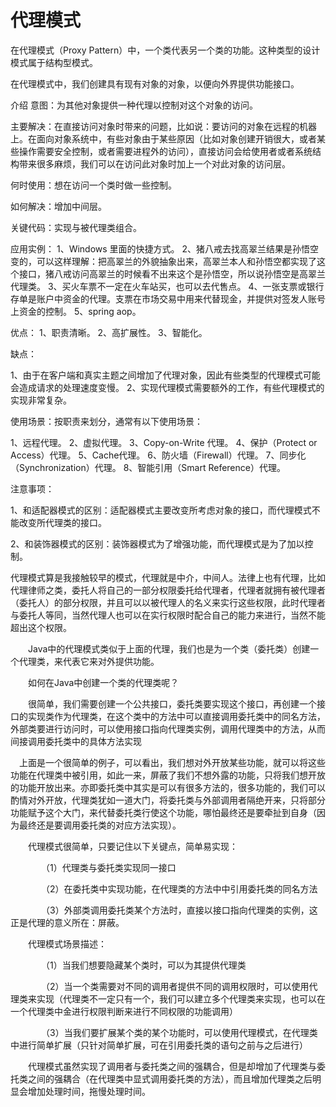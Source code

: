 # 代理模式

在代理模式（Proxy Pattern）中，一个类代表另一个类的功能。这种类型的设计模式属于结构型模式。

在代理模式中，我们创建具有现有对象的对象，以便向外界提供功能接口。

介绍
意图：为其他对象提供一种代理以控制对这个对象的访问。

主要解决：在直接访问对象时带来的问题，比如说：要访问的对象在远程的机器上。在面向对象系统中，有些对象由于某些原因（比如对象创建开销很大，或者某些操作需要安全控制，或者需要进程外的访问），直接访问会给使用者或者系统结构带来很多麻烦，我们可以在访问此对象时加上一个对此对象的访问层。

何时使用：想在访问一个类时做一些控制。

如何解决：增加中间层。

关键代码：实现与被代理类组合。

应用实例： 1、Windows 里面的快捷方式。 2、猪八戒去找高翠兰结果是孙悟空变的，可以这样理解：把高翠兰的外貌抽象出来，高翠兰本人和孙悟空都实现了这个接口，猪八戒访问高翠兰的时候看不出来这个是孙悟空，所以说孙悟空是高翠兰代理类。 3、买火车票不一定在火车站买，也可以去代售点。 4、一张支票或银行存单是账户中资金的代理。支票在市场交易中用来代替现金，并提供对签发人账号上资金的控制。 5、spring aop。

优点： 1、职责清晰。
 2、高扩展性。
  3、智能化。

缺点：
 
 1、由于在客户端和真实主题之间增加了代理对象，因此有些类型的代理模式可能会造成请求的处理速度变慢。
  2、实现代理模式需要额外的工作，有些代理模式的实现非常复杂。

使用场景：按职责来划分，通常有以下使用场景：
 
 1、远程代理。 
 2、虚拟代理。
  3、Copy-on-Write 代理。
   4、保护（Protect or Access）代理。
    5、Cache代理。
     6、防火墙（Firewall）代理。 
     7、同步化（Synchronization）代理。
      8、智能引用（Smart Reference）代理。

注意事项： 

1、和适配器模式的区别：适配器模式主要改变所考虑对象的接口，而代理模式不能改变所代理类的接口。 

2、和装饰器模式的区别：装饰器模式为了增强功能，而代理模式是为了加以控制。



代理模式算是我接触较早的模式，代理就是中介，中间人。法律上也有代理，比如代理律师之类，委托人将自己的一部分权限委托给代理者，代理者就拥有被代理者（委托人）的部分权限，并且可以以被代理人的名义来实行这些权限，此时代理者与委托人等同，当然代理人也可以在实行权限时配合自己的能力来进行，当然不能超出这个权限。

　　Java中的代理模式类似于上面的代理，我们也是为一个类（委托类）创建一个代理类，来代表它来对外提供功能。

　　如何在Java中创建一个类的代理类呢？

　　很简单，我们需要创建一个公共接口，委托类要实现这个接口，再创建一个接口的实现类作为代理类，在这个类中的方法中可以直接调用委托类中的同名方法，外部类要进行访问时，可以使用接口指向代理类实例，调用代理类中的方法，从而间接调用委托类中的具体方法实现



　上面是一个很简单的例子，可以看出，我们想对外开放某些功能，就可以将这些功能在代理类中被引用，如此一来，屏蔽了我们不想外露的功能，只将我们想开放的功能开放出来。亦即委托类中其实是可以有很多方法的，很多功能的，我们可以酌情对外开放，代理类犹如一道大门，将委托类与外部调用者隔绝开来，只将部分功能赋予这个大门，来代替委托类行使这个功能，哪怕最终还是要牵扯到自身（因为最终还是要调用委托类的对应方法实现）。

　　代理模式很简单，只要记住以下关键点，简单易实现：

　　　　（1）代理类与委托类实现同一接口

　　　　（2）在委托类中实现功能，在代理类的方法中中引用委托类的同名方法

　　　　（3）外部类调用委托类某个方法时，直接以接口指向代理类的实例，这正是代理的意义所在：屏蔽。

　　代理模式场景描述：

　　　　（1）当我们想要隐藏某个类时，可以为其提供代理类

　　　　（2）当一个类需要对不同的调用者提供不同的调用权限时，可以使用代理类来实现（代理类不一定只有一个，我们可以建立多个代理类来实现，也可以在一个代理类中金进行权限判断来进行不同权限的功能调用）

　　　　（3）当我们要扩展某个类的某个功能时，可以使用代理模式，在代理类中进行简单扩展（只针对简单扩展，可在引用委托类的语句之前与之后进行）

　　代理模式虽然实现了调用者与委托类之间的强耦合，但是却增加了代理类与委托类之间的强耦合（在代理类中显式调用委托类的方法），而且增加代理类之后明显会增加处理时间，拖慢处理时间。